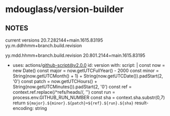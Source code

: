 # mdouglass/version-builder


## NOTES
current versions
20.7.282144+main.1615.83195
yy.m.ddhhmm+branch.build.revision

yy.mdd.hhmm+branch.build.revision
20.801.2144+main.1615.83195

- uses: actions/github-script@v2.0.0
  id: version
  with:
    script: |
      const now = new Date()
      const major = now.getUTCFullYear() - 2000
      const minor = String(now.getUTCMonth() + 1) + String(now.getUTCDate()).padStart(2, '0')
      const patch = now.getUTCHours() + String(now.getUTCMinutes()).padStart(2, '0')
      const ref = context.ref.replace(/^refs\/heads\//, '')
      const run = process.env.GITHUB_RUN_NUMBER
      const sha = context.sha.substr(0,7)
      return `${major}.${minor}.${patch}+${ref}.${run}.${sha}`
    result-encoding:  string
